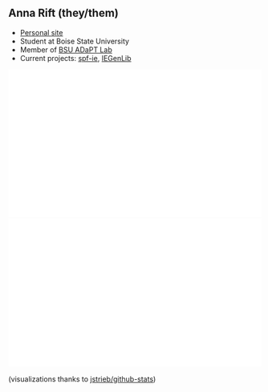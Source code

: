## Anna Rift (they/them)


- [Personal site](https://riftEmber.com)
- Student at Boise State University
- Member of [BSU ADaPT Lab](https://boisestate-adaptlab.github.io)
- Current projects: [spf-ie](https://github.com/BoiseState-AdaptLab/spf-ie), [IEGenLib](https://github.com/BoiseState-AdaptLab/IEGenLib)


![GitHub contribution statistics visualization](https://github.com/riftEmber/github-stats/blob/master/generated/overview.svg)
![GitHub languages statistics visualization](https://github.com/riftEmber/github-stats/blob/master/generated/languages.svg)

(visualizations thanks to [jstrieb/github-stats](https://github.com/jstrieb/github-stats))
